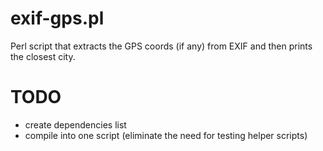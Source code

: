exif-gps.pl
===========

Perl script that extracts the GPS coords (if any) from EXIF and then prints the closest city.

TODO
=====
* create dependencies list
* compile into one script (eliminate the need for testing helper scripts)
